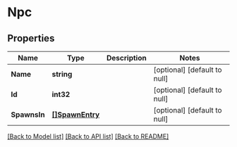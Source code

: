 # Npc

## Properties
Name | Type | Description | Notes
------------ | ------------- | ------------- | -------------
**Name** | **string** |  | [optional] [default to null]
**Id** | **int32** |  | [optional] [default to null]
**SpawnsIn** | [**[]SpawnEntry**](SpawnEntry.md) |  | [optional] [default to null]

[[Back to Model list]](../README.md#documentation-for-models) [[Back to API list]](../README.md#documentation-for-api-endpoints) [[Back to README]](../README.md)


